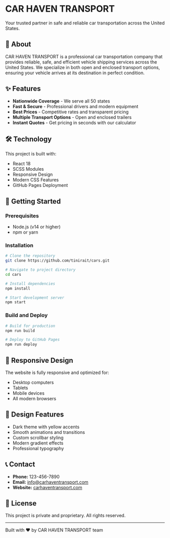 # CAR HAVEN TRANSPORT

Your trusted partner in safe and reliable car transportation across the United States.

## 🚛 About

CAR HAVEN TRANSPORT is a professional car transportation company that provides reliable, safe, and efficient vehicle shipping services across the United States. We specialize in both open and enclosed transport options, ensuring your vehicle arrives at its destination in perfect condition.

## ✨ Features

- **Nationwide Coverage** - We serve all 50 states
- **Fast & Secure** - Professional drivers and modern equipment
- **Best Prices** - Competitive rates and transparent pricing
- **Multiple Transport Options** - Open and enclosed trailers
- **Instant Quotes** - Get pricing in seconds with our calculator

## 🛠️ Technology

This project is built with:

- React 18
- SCSS Modules
- Responsive Design
- Modern CSS Features
- GitHub Pages Deployment

## 🚀 Getting Started

### Prerequisites

- Node.js (v14 or higher)
- npm or yarn

### Installation

```bash
# Clone the repository
git clone https://github.com/tinirait/cars.git

# Navigate to project directory
cd cars

# Install dependencies
npm install

# Start development server
npm start
```

### Build and Deploy

```bash
# Build for production
npm run build

# Deploy to GitHub Pages
npm run deploy
```

## 📱 Responsive Design

The website is fully responsive and optimized for:

- Desktop computers
- Tablets
- Mobile devices
- All modern browsers

## 🎨 Design Features

- Dark theme with yellow accents
- Smooth animations and transitions
- Custom scrollbar styling
- Modern gradient effects
- Professional typography

## 📞 Contact

- **Phone:** 123-456-7890
- **Email:** info@carhaventransport.com
- **Website:** [carhaventransport.com](https://carhaventransport.com)

## 📄 License

This project is private and proprietary. All rights reserved.

---

Built with ❤️ by CAR HAVEN TRANSPORT team
